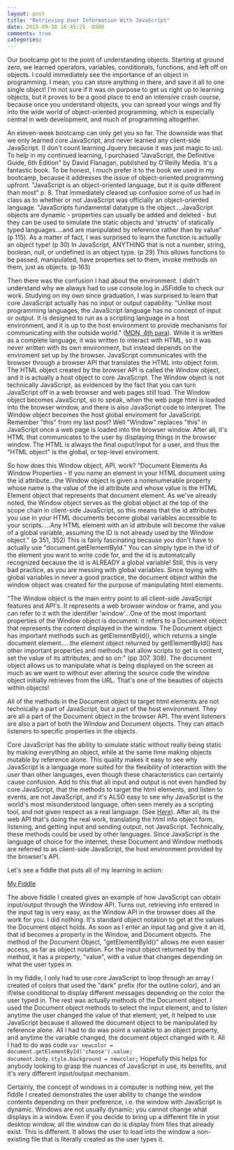 ```yaml
---
layout: post
title: "Retrieving User Information With JavaScript"
date: 2015-09-28 16:45:25 -0500
comments: true
categories: 
---
```


Our bootcamp got to the point of understanding objects. Starting at ground zero, we learned operators, variables, conditionals, functions, and left off on objects. I could immediately see the importance of an object in programming. I mean, you can store anything in there, and save it all to one single object! I'm not sure if it was on purpose to get us right up to learning objects, but it proves to be a good place to end an intensive crash course, because once you understand objects, you can spread your wings and fly into the wide world of object-oriented programming, which is especially central in web development, and much of programming altogether. 

An eleven-week bootcamp can only get you so far. The downside was that we only learned core JavaScript, and never learned any client-side JavaScript. (I don't count learning Jquery because it was just magic to us). To help in my continued learning, I purchased "JavaScript, the Definitive Guide, 6th Edition" by David Flanagan, published by O'Reilly Media. It's a fantastic book. To be honest, I much prefer it to the book we used in my bootcamp, because it addresses the issue of object-oriented programming upfront. "JavaScript is an object-oriented language, but it is quite different than most" p. 8. That immediately cleared up confusion some of us had in class as to whether or not JavaScript was officially an object-oriented language. "JavaScripts fundamental datatype is the object....JavaScript objects are dynamic - properties can usually be added and deleted - but they can be used to simulate the static objects and 'structs' of statically typed languages....and are manipulated by reference rather than by value" (p 115). As a matter of fact, I was surprised to learn the function is actually an object type! (p 30) In JavaScript, ANYTHING that is not a number, string, boolean, null, or undefined is an object type. (p 29) This allows functions to be passed, manipulated, have properties set to them, invoke methods on them, just as objects. (p 163)

Then there was the confusion I had about the environment. I didn't understand why we always had to use console.log in JSFiddle to check our work. Studying on my own since graduation, I was surprised to learn that core JavaScript actually has no input or output capability. "Unlike most programming languages, the JavaScript language has no concept of input or output. It is designed to run as a scripting language in a host environment, and it is up to the host environment to provide mechanisms for communicating with the outside world." (<a href='https://developer.mozilla.org/en-US/docs/Web/JavaScript/A_re-introduction_to_JavaScript' target='_blank'>MDN, 4th para</a>). While it is written as a complete language, it was written to interact with HTML, so it was never written with its own environment, but instead depends on the enviroment set up by the browser. JavaScript communicates with the browser through a browser API that translates the HTML into object form. The HTML object created by the browser API is called the Window object, and it is actually a host object to core JavaScript. The Window object is not technically JavaScript, as evidenced by the fact that you can turn JavaScript off in a web browser and web pages still load. The Window object becomes JavaScript, so to speak, when the web page html is loaded into the browser window, and there is also JavaScript code to interpret. The Window object becomes the host global enviroment for JavaScript. Remember "this" from my last post? Well "Window" replaces "this" in JavaScript once a web page is loaded into the browser window. After all, it's HTML that communicates to the user by displaying things in the browser window. The HTML is always the final ouput/input for a user, and thus the "HTML object" is the global, or top-level enviroment.

So how does this Window object, API, work? "Document Elements As Window Properties - If you name an element in your HTML document using the id attribute...the Window object is given a nonenumerable property whose name is the value of the id attribute and whose value is the HTML Element object that represents that document element. As we've already noted, the Window object serves as the global object at the top of the scope chain in client-side JavaScript, so this means that the id attributes you use in your HTML documents become global variables accessible to your scripts.....Any HTML element with an id attribute will become the value of a global variable, assuming the ID is not already used by the Window object." (p 351, 352) This is fairly fascinating because you don't have to actually use "document.getElementById." You can simply type in the id of the element you want to write code for, and the id is automatcally recognized because the id is ALREADY a global variable! Still, this is very bad practice, as you are messing with global variables. Since toying with global variables in never a good practice, the document object within the window object was created for the purpose of manipulating html elements.

"The Window object is the main entry point to all client-side JavaScript features and API's. It represents a web browser window or frame, and you can refer to it with the identifier 'window'...One of the most important properties of the Window object is document: it refers to a Document object that represents the content displayed in the window. The Document object has important methods such as getElementById(), which returns a single document element.....the element object returned by getElementById() has other important properties and methods that allow scripts to get is content, set the value of its attributes, and so on:" (pp 307, 308). The document object allows us to manipulate what is being displayed on the screen as much as we want to without ever altering the source code the window object initially retrieves from the URL. That's one of the beauties of objects within objects! 

All of the methods in the Document object to target html elements are not technically a part of JavaScript, but a part of the host environment. They are all a part of the Document object in the browser API. The event listeners are also a part of both the Window and Document objects. They can attach listeners to specific properties in the objects.

Core JavaScript has the ability to simulate static without really being static by making everything an object, while at the same time making objects mutable by reference alone. This quality makes it easy to see why JavaScript is a language more suited for the flexibility of interaction with the user than other languages, even though these characteristics can certainly cause confusion. Add to this that all input and output is not even handled by core JavaScript, that the methods to target the html elements, and listen to events, are not JavaScript, and it's ALSO easy to see why JavaScript is the world's most misunderstood language, often seen merely as a scripting tool, and not given respect as a real language. (See <a href='http://www.crockford.com/javascript/javascript.html' target='_blank'>Here</a>). After all, its the web API that's doing the real work, translating the html into object form, listening, and getting input and sending output, not JavaScript. Technically, these methods could be used by other languages. Since JavaScript is the language of choice for the internet, these Document and Window methods are referred to as client-side JavaScript, the host environment provided by the browser's API.

Let's see a fiddle that puts all of my learning in action:
 
<a href='http://jsfiddle.net/kevinbrianfahy/8115ztf3/3/' target='_blank'>My Fiddle</a>

The above fiddle I created gives an example of how JavaScript can obtain input/output through the Window API. Turns out, retrieving info entered in the input tag is very easy, as the Window API in the browser does all the work for you. I did nothing. It's standard object notation to get at the values the Document object holds. As soon as I enter an input tag and give it an id, that id becomes a property in the Window, and Document objects. The method of the Document Object, "getElementById()" allows me even easier access, as far as object notation. For the input object returned by that method, it has a property, "value", with a value that changes depending on what the user types in.  

In my fiddle, I only had to use core JavaScript to loop through an array I created of colors that used the "dark" prefix (for the outline color), and an if/else conditional to display different messages depending on the color the user typed in. The rest was actually methods of the Document object. I used the Document object methods to select the input element, and to listen anytime the user changed the value of that element; yet, it helped to use JavaScript because it allowed the document object to be manipulated by reference alone. All I had to do was point a variable to an object property, and anytime the variable changed, the document object changed with it. All I had to do was code `var newcolor = document.getElementById('choose').value; document.body.style.background = newcolor;` Hopefully this helps for anybody looking to grasp the nuances of JavaScript in use, its benefits, and it's very different input/output mechanism.

Certainly, the concept of windows in a computer is nothing new, yet the fiddle I created demonstrates the user ability to change the window contents depending on their preference, i.e. the window with JavaScript is dynamic. Windows are not usually dynamic; you cannot change what displays in a window. Even if you decide to bring up a different file in your desktop window, all the window can do is display from files that already exist. This is different. It allows the user to load into the window a non-existing file that is literally created as the user types it.


